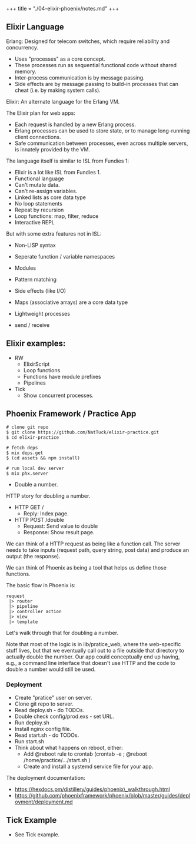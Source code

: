 +++
title = "./04-elixir-phoenix/notes.md"
+++

## Elixir Language

Erlang: Designed for telecom switches, which require reliability and
concurrency.

 - Uses "processes" as a core concept.
 - These processes run as sequential functional code without shared memory.
 - Inter-process communication is by message passing.
 - Side effects are by message passing to build-in processes that can cheat
   (i.e. by making system calls).

Elixir: An alternate language for the Erlang VM.

The Elixir plan for web apps:

 - Each request is handled by a new Erlang process.
 - Erlang processes can be used to store state, or to manage long-running
   client connections.
 - Safe communication between processes, even across multiple servers, is
   innately provided by the VM.

The language itself is similar to ISL from Fundies 1:

 - Elixir is a lot like ISL from Fundies 1.
 - Functional language
 - Can't mutate data.
 - Can't re-assign variables.
 - Linked lists as core data type
 - No loop statements
 - Repeat by recursion
 - Loop functions: map, filter, reduce
 - Interactive REPL

But with some extra features not in ISL:

 - Non-LISP syntax
 - Seperate function / variable namespaces
 - Modules
 - Pattern matching
 
 - Side effects (like I/O)
 - Maps (associative arrays) are a core data type
 - Lightweight processes
 - send / receive 

## Elixir examples:

 - RW
   - ElixirScript
   - Loop functions
   - Functions have module prefixes
   - Pipelines
 - Tick
   - Show concurrent processes.

## Phoenix Framework / Practice App

```
# clone git repo
$ git clone https://github.com/NatTuck/elixir-practice.git
$ cd elixir-practice

# fetch deps
$ mix deps.get
$ (cd assets && npm install)

# run local dev server
$ mix phx.server
```

 - Double a number.

HTTP story for doubling a number.

 - HTTP GET /
   - Reply: Index page.
 - HTTP POST /double
   - Request: Send value to double
   - Response: Show result page.

We can think of a HTTP request as being like a function call. The server
needs to take inputs (request path, query string, post data) and produce an
output (the response).

We can think of Phoenix as being a tool that helps us define those functions.

The basic flow in Phoenix is:

```
request
 |> router 
 |> pipeline
 |> controller action 
 |> view
 |> template
```

Let's walk through that for doubling a number.

Note that most of the logic is in lib/pratice_web, where
the web-specific stuff lives, but that we eventually call
out to a file outside that directory to actually double
the number. Our app could conceptually end up having,
e.g., a command line interface that doesn't use HTTP
and the code to double a number would still be used.


### Deployment

 - Create "pratice" user on server.
 - Clone git repo to server.
 - Read deploy.sh - do TODOs.
 - Double check config/prod.exs - set URL.
 - Run deploy.sh
 - Install nginx config file.
 - Read start.sh - do TODOs.
 - Run start.sh
 - Think about what happens on reboot, either:
   - Add @reboot rule to crontab (crontab -e ; @reboot /home/practice/.../start.sh )
   - Create and install a systemd service file for your app.

The deployment documentation:

 - https://hexdocs.pm/distillery/guides/phoenix\_walkthrough.html
 - https://github.com/phoenixframework/phoenix/blob/master/guides/deployment/deployment.md

## Tick Example

 - See Tick example.

